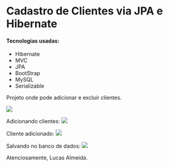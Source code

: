 # Cadastro de Clientes via JPA e Hibernate

#### Tecnologias usadas:
- Hibernate
- MVC
- JPA
- BootStrap
- MySQL
- Serializable

Projeto onde pode adicionar e excluir clientes.

<img src="https://i.imgur.com/p2SgCls.jpg">

Adicionando clientes:
<img src="https://i.imgur.com/xXkO5Mc.jpg">

Cliente adicionado:
<img src="https://i.imgur.com/GVV3pLq.jpg">

Salvando no banco de dados:
<img src="https://i.imgur.com/4M72ecQ.jpg">


Atenciosamente,
Lucas Almeida.
